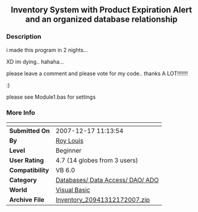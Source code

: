 ﻿<div align="center">

## Inventory System with Product Expiration Alert and an organized database relationship


</div>

### Description

i made this program in 2 nights...

XD im dying.. hahaha...

please leave a comment and please vote for my code.. thanks A LOT!!!!!!!

:)

please see Module1.bas for settings
 
### More Info
 


<span>             |<span>
---                |---
**Submitted On**   |2007-12-17 11:13:54
**By**             |[Roy Louis](https://github.com/Planet-Source-Code/PSCIndex/blob/master/ByAuthor/roy-louis.md)
**Level**          |Beginner
**User Rating**    |4.7 (14 globes from 3 users)
**Compatibility**  |VB 6\.0
**Category**       |[Databases/ Data Access/ DAO/ ADO](https://github.com/Planet-Source-Code/PSCIndex/blob/master/ByCategory/databases-data-access-dao-ado__1-6.md)
**World**          |[Visual Basic](https://github.com/Planet-Source-Code/PSCIndex/blob/master/ByWorld/visual-basic.md)
**Archive File**   |[Inventory\_20941312172007\.zip](https://github.com/Planet-Source-Code/roy-louis-inventory-system-with-product-expiration-alert-and-an-organized-database-relatio__1-69767/archive/master.zip)








